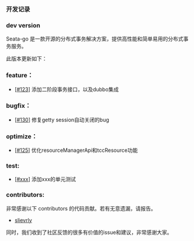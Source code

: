 ### 开发记录


### dev version

Seata-go 是一款开源的分布式事务解决方案，提供高性能和简单易用的分布式事务服务。

此版本更新如下：

### feature：

- [[#123](https://github.com/seata/seata-go/pull/123)] 添加二阶段事务接口，以及dubbo集成

### bugfix：

- [[#130](https://github.com/seata/seata-go/pull/130)] 修复getty session自动关闭的bug

### optimize：

- [[#125](https://github.com/seata/seata-go/pull/125)] 优化resourceManagerApi和tccResource功能

### test:

- [[#xxx](https://github.com/seata/seata-go/pull/xxx)] 添加xxx的单元测试


### contributors:

非常感谢以下 contributors 的代码贡献。若有无意遗漏，请报告。

- [slievrly](https://github.com/slievrly)

同时，我们收到了社区反馈的很多有价值的issue和建议，非常感谢大家。
